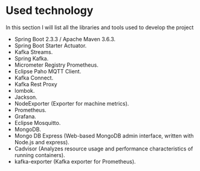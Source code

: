 # Used technology
In this section I will list all the libraries and tools used to develop the project

- Spring Boot 2.3.3 / Apache Maven 3.6.3.
- Spring Boot Starter Actuator.
- Kafka Streams.
- Spring Kafka.
- Micrometer Registry Prometheus.
- Eclipse Paho MQTT Client.
- Kafka Connect.
- Kafka Rest Proxy
- lombok.
- Jackson.
- NodeExporter (Exporter for machine metrics).
- Prometheus.
- Grafana.
- Eclipse Mosquitto.
- MongoDB.
- Mongo DB Express (Web-based MongoDB admin interface, written with Node.js and express).
- Cadvisor (Analyzes resource usage and performance characteristics of running containers).
- kafka-exporter (Kafka exporter for Prometheus).
